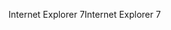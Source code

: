 <span data-ttu-id="efc19-101">Internet Explorer 7</span><span class="sxs-lookup"><span data-stu-id="efc19-101">Internet Explorer 7</span></span>